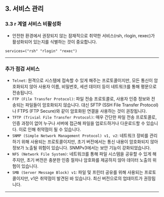 ## 3. 서비스 관리

### 3.3 r 계열 서비스 비활성화

- 안전한 환경에서 권장되지 않는 잠재적으로 취약한 서비스(rsh, rlogin, rexec)가 활성화되어 있는지를 식별하는 것이 중요합니다.

```
services=("rsh" "rlogin" "rexec")
```

<hr/>

### 추가 점검 서비스

- `Telnet`: 원격으로 시스템에 접속할 수 있게 해주는 프로토콜이지만, 모든 통신이 암호화되지 않아 사용자 이름, 비밀번호, 세션 데이터 등이 네트워크를 통해 평문으로 전송됩니다.
- `FTP (File Transfer Protocol)`: 파일 전송 프로토콜로, 사용자 인증 정보와 전송되는 파일들이 암호화되지 않습니다. 대신 SFTP (SSH File Transfer Protocol)나 FTPS (FTP Secure)와 같이 암호화된 연결을 사용하는 것이 권장됩니다.
- `TFTP (Trivial File Transfer Protocol)`: 매우 간단한 파일 전송 프로토콜로, 인증 과정이 없어 누구나 서버에 접근해 파일을 업로드하거나 다운로드할 수 있습니다. 이로 인해 취약점이 될 수 있습니다.
- `SNMP (Simple Network Management Protocol) v1, v2`: 네트워크 장비를 관리하기 위해 사용되는 프로토콜이지만, 초기 버전에서는 통신 내용이 암호화되지 않아 정보가 노출될 위험이 있습니다. SNMPv3에서는 보안 기능이 강화되었습니다.
- `NFS (Network File System)`: 네트워크를 통해 파일 시스템을 공유할 수 있게 해주지만, 초기 버전은 충분한 인증 절차나 암호화를 제공하지 않아 데이터 노출의 위험이 있습니다.
- `SMB (Server Message Block) v1`: 파일 및 프린터 공유를 위해 사용되는 프로토콜이지만, v1은 취약점이 발견된 바 있습니다. 최신 버전으로의 업데이트가 권장됩니다.

<hr/>
